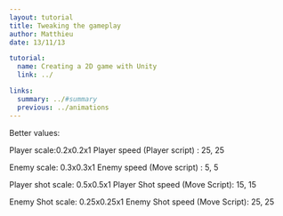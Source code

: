 ```yaml
---
layout: tutorial
title: Tweaking the gameplay
author: Matthieu
date: 13/11/13

tutorial:
  name: Creating a 2D game with Unity
  link: ../

links:
  summary: ../#summary
  previous: ../animations
---
```


Better values:

Player scale:0.2x0.2x1
Player speed (Player script) : 25, 25 

Enemy scale: 0.3x0.3x1
Enemy speed (Move script) : 5, 5


Player shot scale: 0.5x0.5x1
Player Shot speed (Move Script): 15, 15

Enemy Shot scale: 0.25x0.25x1
Enemy Shot speed (Move Script): 25, 25
